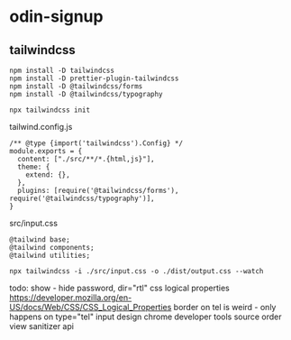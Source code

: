 # odin-signup

## tailwindcss

```
npm install -D tailwindcss
npm install -D prettier-plugin-tailwindcss
npm install -D @tailwindcss/forms
npm install -D @tailwindcss/typography

npx tailwindcss init
```

tailwind.config.js

```
/** @type {import('tailwindcss').Config} */
module.exports = {
  content: ["./src/**/*.{html,js}"],
  theme: {
    extend: {},
  },
  plugins: [require('@tailwindcss/forms'), require('@tailwindcss/typography')],
}
```

src/input.css

```
@tailwind base;
@tailwind components;
@tailwind utilities;
```

```
npx tailwindcss -i ./src/input.css -o ./dist/output.css --watch
```


todo:
show - hide password, dir="rtl" 
css logical properties https://developer.mozilla.org/en-US/docs/Web/CSS/CSS_Logical_Properties
border on tel is weird - only happens on type="tel" input
design
chrome developer tools source order view
sanitizer api